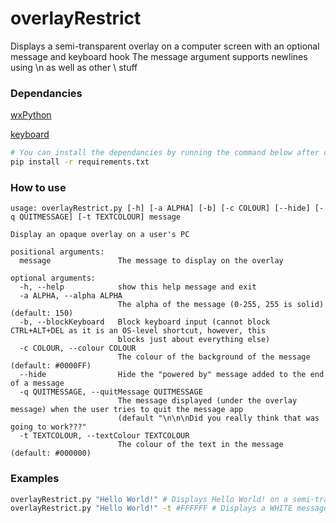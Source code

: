 # overlayRestrict
 Displays a semi-transparent overlay on a computer screen with an optional message and keyboard hook
 The message argument supports newlines using \n as well as other \ stuff
 
### Dependancies
[wxPython](https://pypi.org/project/wxPython/)

[keyboard](https://pypi.org/project/keyboard/)

```bash
# You can install the dependancies by running the command below after cloning the repo
pip install -r requirements.txt
```

### How to use
```
usage: overlayRestrict.py [-h] [-a ALPHA] [-b] [-c COLOUR] [--hide] [-q QUITMESSAGE] [-t TEXTCOLOUR] message

Display an opaque overlay on a user's PC

positional arguments:
  message               The message to display on the overlay

optional arguments:
  -h, --help            show this help message and exit
  -a ALPHA, --alpha ALPHA
                        The alpha of the message (0-255, 255 is solid) (default: 150)
  -b, --blockKeyboard   Block keyboard input (cannot block CTRL+ALT+DEL as it is an OS-level shortcut, however, this
                        blocks just about everything else)
  -c COLOUR, --colour COLOUR
                        The colour of the background of the message (default: #0000FF)
  --hide                Hide the "powered by" message added to the end of a message
  -q QUITMESSAGE, --quitMessage QUITMESSAGE
                        The message displayed (under the overlay message) when the user tries to quit the message app
                        (default "\n\n\nDid you really think that was going to work???"
  -t TEXTCOLOUR, --textColour TEXTCOLOUR
                        The colour of the text in the message (default: #000000)
```

### Examples
```bash
overlayRestrict.py "Hello World!" # Displays Hello World! on a semi-transparent blue overlay on a user's PC
overlayRestrict.py "Hello World!" -t #FFFFFF # Displays a WHITE message on a semi-transparent blue overlay on a user's PC
```
